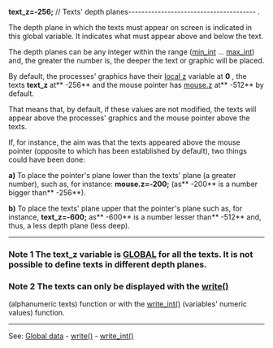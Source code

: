 **text_z=-256;** // Texts' depth planes---------------------------------------
.

The depth plane in which the texts must appear on screen is indicated in this global variable. It indicates what must appear above and below the text.

The depth planes can be any integer within the range ([min_int](min_int.md) ... [max_int](max_int.md)) and, the greater the number is, the deeper the text or graphic will be placed.

By default, the processes' graphics have their [local z](local_z.md) variable at **0** , the texts **text_z** at** -256** and the mouse pointer has [mouse.z](global_struct_mouse.md) at** -512** by default.

That means that, by default, if these values are not modified,
the texts will appear above the processes' graphics and the mouse pointer above the texts.

If, for instance, the aim was that the texts appeared above the mouse pointer (opposite to which has been established by default), two things could have been done:

**a)** To place the pointer's plane lower than the texts' plane (a
greater number), such as, for instance: **mouse.z=-200;** (as** -200** is a number
bigger than** -256**).

**b)** To place the texts' plane upper that the pointer's plane such as,
for instance, **text_z=-600;** as** -600** is a number lesser than** -512** and,
thus, a less depth plane (less deep).

---------------------------------------


### Note 1 The **text_z** variable is [GLOBAL](declaration_of_global_datadot.md) for all the texts. It is not possible to define texts in different depth planes.

### Note 2 The texts can only be displayed with the [write()](write().md)
(alphanumeric texts) function or with the [write_int()](write_int().md) (variables' numeric values) function.

---------------------------------------
See: [Global data](predefined_global_data.md) - [write()](write().md) - [write_int()](write_int().md)

